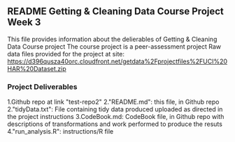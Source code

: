 ## README Getting & Cleaning Data Course Project Week 3
This file provides information about the delierables of Getting & Cleaning Data Course project
The course project is a peer-assessment project 
Raw data files provided for the project at site:
https://d396qusza40orc.cloudfront.net/getdata%2Fprojectfiles%2FUCI%20HAR%20Dataset.zip 
### Project Deliverables

1.Github repo at link "test-repo2"
2."README.md": this file, in Github repo 
2."tidyData.txt": File containing tidy data produced uploaded as directed in the project instructions
3.CodeBook.md: CodeBook file, in Github repo with descriptions of transformations and work performed to produce the resuts 
4."run_analysis.R": instructions/R file 
